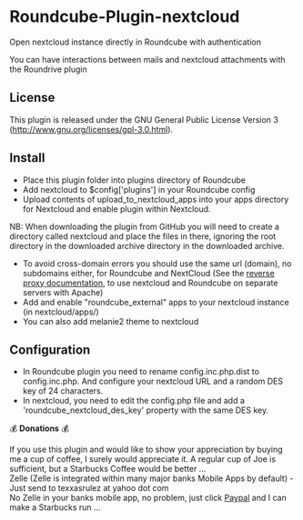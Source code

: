 # Roundcube-Plugin-nextcloud

Open nextcloud instance directly in Roundcube with authentication

You can have interactions between mails and nextcloud attachments with the Roundrive plugin

License
-------

This plugin is released under the GNU General Public License Version 3
(http://www.gnu.org/licenses/gpl-3.0.html).

Install
-------

* Place this plugin folder into plugins directory of Roundcube
* Add nextcloud to $config['plugins'] in your Roundcube config
* Upload contents of upload_to_nextcloud_apps into your apps directory for Nextcloud and enable plugin within Nextcloud.

NB: When downloading the plugin from GitHub you will need to create a
directory called nextcloud and place the files in there,
ignoring the root directory in the downloaded archive directory in the
downloaded archive.

* To avoid cross-domain errors you should use the same url (domain), no subdomains either, for Roundcube and NextCloud (See the [reverse proxy documentation](reverseproxy.md), to use nextcloud and Roundcube on separate servers with Apache)
* Add and enable "roundcube_external" apps to your nextcloud instance (in nextcloud/apps/)
* You can also add melanie2 theme to nextcloud

Configuration
-------------

* In Roundcube plugin you need to rename config.inc.php.dist to config.inc.php. And configure your nextcloud URL and a random DES key of 24 characters.
* In nextcloud, you need to edit the config.php file and add a 'roundcube_nextcloud_des_key' property with the same DES key.

:moneybag: **Donations** :moneybag:

If you use this plugin and would like to show your appreciation by buying me a cup of coffee, I surely would appreciate it. A regular cup of Joe is sufficient, but a Starbucks Coffee would be better ... \
Zelle (Zelle is integrated within many major banks Mobile Apps by default) - Just send to texxasrulez at yahoo dot com \
No Zelle in your banks mobile app, no problem, just click [Paypal](https://paypal.me/texxasrulez?locale.x=en_US) and I can make a Starbucks run ...

